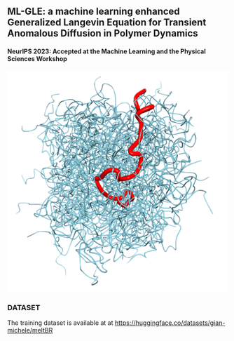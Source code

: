 ## ML-GLE: a machine learning enhanced Generalized Langevin Equation for Transient Anomalous Diffusion in Polymer Dynamics
#### NeurIPS 2023: Accepted at the Machine Learning and the Physical Sciences Workshop 

![1700335536342](image/README/1700335536342.png)

### DATASET

The training dataset is available at at https://huggingface.co/datasets/gian-michele/meltBR
